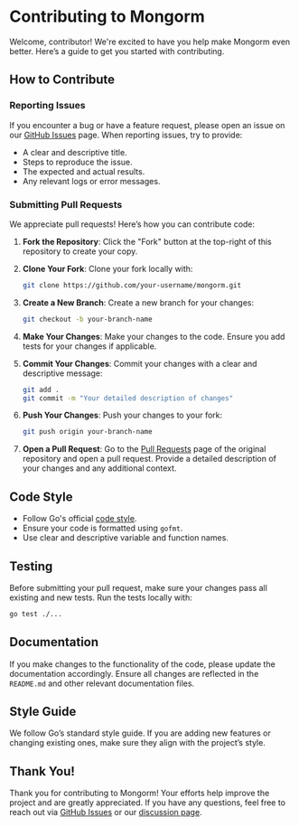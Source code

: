 # Contributing to Mongorm

Welcome, contributor! We're excited to have you help make Mongorm even better. Here’s a guide to get you started with contributing.

## How to Contribute

### Reporting Issues

If you encounter a bug or have a feature request, please open an issue on our [GitHub Issues](https://github.com/mmycin/mongorm/issues) page. When reporting issues, try to provide:

- A clear and descriptive title.
- Steps to reproduce the issue.
- The expected and actual results.
- Any relevant logs or error messages.

### Submitting Pull Requests

We appreciate pull requests! Here’s how you can contribute code:

1. **Fork the Repository**: Click the "Fork" button at the top-right of this repository to create your copy.

2. **Clone Your Fork**: Clone your fork locally with:
    ```bash
    git clone https://github.com/your-username/mongorm.git
    ```

3. **Create a New Branch**: Create a new branch for your changes:
    ```bash
    git checkout -b your-branch-name
    ```

4. **Make Your Changes**: Make your changes to the code. Ensure you add tests for your changes if applicable.

5. **Commit Your Changes**: Commit your changes with a clear and descriptive message:
    ```bash
    git add .
    git commit -m "Your detailed description of changes"
    ```

6. **Push Your Changes**: Push your changes to your fork:
    ```bash
    git push origin your-branch-name
    ```

7. **Open a Pull Request**: Go to the [Pull Requests](https://github.com/mmycin/mongorm/pulls) page of the original repository and open a pull request. Provide a detailed description of your changes and any additional context.

## Code Style

- Follow Go's official [code style](https://golang.org/doc/effective_go).
- Ensure your code is formatted using `gofmt`.
- Use clear and descriptive variable and function names.

## Testing

Before submitting your pull request, make sure your changes pass all existing and new tests. Run the tests locally with:
```bash
go test ./...
```

## Documentation

If you make changes to the functionality of the code, please update the documentation accordingly. Ensure all changes are reflected in the `README.md` and other relevant documentation files.

## Style Guide

We follow Go’s standard style guide. If you are adding new features or changing existing ones, make sure they align with the project’s style.

## Thank You!

Thank you for contributing to Mongorm! Your efforts help improve the project and are greatly appreciated. If you have any questions, feel free to reach out via [GitHub Issues](https://github.com/mmycin/mongorm/issues) or our [discussion page](https://github.com/mmycin/mongorm/discussions).

